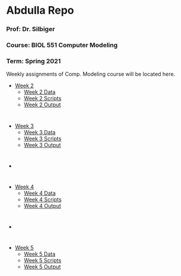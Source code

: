 # Abdulla Repo
### Prof: Dr. Silbiger
### Course: BIOL 551 Computer Modeling
### Term: Spring 2021
Weekly assignments of Comp. Modeling course will be located here. 
 * [Week 2](https://github.com/Biol551-CSUN/Abdulla/tree/main/Week_2)
   * [Week 2 Data](https://github.com/Biol551-CSUN/Abdulla/tree/main/Week_2/Data)
   * [Week 2 Scripts](https://github.com/Biol551-CSUN/Abdulla/tree/main/Week_2/Scripts)
   * [Week 2 Output](https://github.com/Biol551-CSUN/Abdulla/tree/main/Week_2/Output)
#
 * [Week 3](https://github.com/Biol551-CSUN/Abdulla/tree/main/Week_3)
   * [Week 3 Data](https://github.com/Biol551-CSUN/Abdulla/tree/main/Week_3/Data)
   * [Week 3 Scripts](https://github.com/Biol551-CSUN/Abdulla/tree/main/Week_3/Scripts)
   * [Week 3 Output](https://github.com/Biol551-CSUN/Abdulla/tree/main/Week_3/Output)
* #
 * [Week 4](https://github.com/Biol551-CSUN/Abdulla/tree/main/Week_4)
   * [Week 4 Data](https://github.com/Biol551-CSUN/Abdulla/tree/main/Week_4/Data)
   * [Week 4 Scripts](https://github.com/Biol551-CSUN/Abdulla/tree/main/Week_4/Scripts)
   * [Week 4 Output](https://github.com/Biol551-CSUN/Abdulla/tree/main/Week_4/Output)
* #
 * [Week 5](https://github.com/Biol551-CSUN/Abdulla/tree/main/Week_5)
   * [Week 5 Data](https://github.com/Biol551-CSUN/Abdulla/tree/main/Week_5/Data)
   * [Week 5 Scripts](https://github.com/Biol551-CSUN/Abdulla/tree/main/Week_5/Scripts)
   * [Week 5 Output](https://github.com/Biol551-CSUN/Abdulla/tree/main/Week_5/Output)
